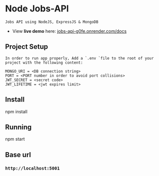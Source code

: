# Node Jobs-API

    Jobs API using NodeJS, ExpressJS & MongoDB

- View **live demo** here: [jobs-api-g0fe.onrender.com/docs](https://jobs-api-g0fe.onrender.com/docs/)

## Project Setup

    In order to run app properly, Add a `.env `file to the root of your project with the following content:

    MONGO_URI = <DB connection string>
    PORT = <PORT number in order to avoid port collisions>
    JWT_SECRET = <secret code>
    JWT_LIFETIME = <jwt expires limit>
    

## Install

npm install

## Running

npm start

## Base url

### `http://localhost:5001`

